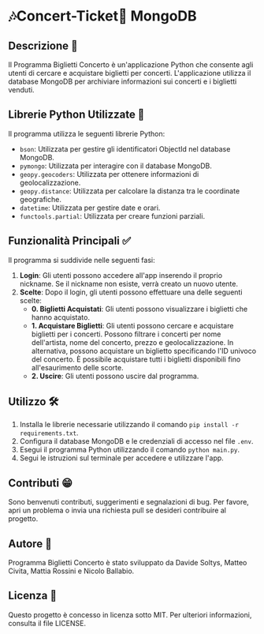  # 🎶Concert-Ticket🎫 MongoDB

## Descrizione 🚀

Il Programma Biglietti Concerto è un'applicazione Python che consente agli utenti di cercare e acquistare biglietti per concerti. L'applicazione utilizza il database MongoDB per archiviare informazioni sui concerti e i biglietti venduti.

## Librerie Python Utilizzate 🚩

Il programma utilizza le seguenti librerie Python:

- `bson`: Utilizzata per gestire gli identificatori ObjectId nel database MongoDB.
- `pymongo`: Utilizzata per interagire con il database MongoDB.
- `geopy.geocoders`: Utilizzata per ottenere informazioni di geolocalizzazione.
- `geopy.distance`: Utilizzata per calcolare la distanza tra le coordinate geografiche.
- `datetime`: Utilizzata per gestire date e orari.
- `functools.partial`: Utilizzata per creare funzioni parziali.

## Funzionalità Principali ✅

Il programma si suddivide nelle seguenti fasi:

1. **Login**: Gli utenti possono accedere all'app inserendo il proprio nickname. Se il nickname non esiste, verrà creato un nuovo utente.
2. **Scelte**: Dopo il login, gli utenti possono effettuare una delle seguenti scelte:
   - **0. Biglietti Acquistati**: Gli utenti possono visualizzare i biglietti che hanno acquistato.
   - **1. Acquistare Biglietti**: Gli utenti possono cercare e acquistare biglietti per i concerti. Possono filtrare i concerti per nome dell'artista, nome del concerto, prezzo e geolocalizzazione. In alternativa, possono acquistare un biglietto specificando l'ID univoco del concerto. È possibile acquistare tutti i biglietti disponibili fino all'esaurimento delle scorte.
   - **2. Uscire**: Gli utenti possono uscire dal programma.
   

## Utilizzo 🛠️

1. Installa le librerie necessarie utilizzando il comando `pip install -r requirements.txt`.
2. Configura il database MongoDB e le credenziali di accesso nel file `.env`.
3. Esegui il programma Python utilizzando il comando `python main.py`.
4. Segui le istruzioni sul terminale per accedere e utilizzare l'app.

## Contributi 😁

Sono benvenuti contributi, suggerimenti e segnalazioni di bug. Per favore, apri un problema o invia una richiesta pull se desideri contribuire al progetto.

## Autore 🌟

Programma Biglietti Concerto è stato sviluppato da Davide Soltys, Matteo Civita, Mattia Rossini e Nicolo Ballabio.

## Licenza 📝

Questo progetto è concesso in licenza sotto MIT. Per ulteriori informazioni, consulta il file LICENSE.
